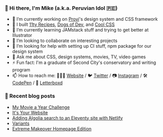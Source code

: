 ### 👋 Hi there, I'm Mike (a.k.a. Peruvian Idol 🇵🇪)

- 🔭 I’m currently working on [Provi](https://provi.com)'s design system and CSS framework
- 🔨 I built [11ty Recipes](https://11ty.recipes), [Dogs of Dev](https://dogsof.dev), and [Cool CSS](https://coolcss.dev)
- 🌱 I’m currently learning JAMstack stuff and trying to get better at Illustrator
- 👯 I’m looking to collaborate on interesting projects
- 🤔 I’m looking for help with setting up CI stuff, npm package for our design system
- 💬 Ask me about CSS, design systems, movies, TV, video games
- ⚡ Fun fact: I'm a graduate of Second City's conservatory and writing program
- 📫 How to reach me: 👨🏻‍💻 [Website](https://mikeaparicio.com) / 🐦 [Twitter](https://twitter.com/peruvianidol) / 📷 [Instagram](https://instagram.com/peruvianidol) / 🛠 [CodePen](https://codepen.io/peruvianidol) / 🍿 [Letterboxd](https://letterboxd.com/peruvianidol)

### 🚨 Recent blog posts
<!-- BLOG-POST-LIST:START -->
- [My Movie a Year Challenge](https://mikeaparicio.com/posts/2021-11-29-my-movie-a-year-challenge/)
- [It&#39;s Your Website](https://mikeaparicio.com/posts/2021-11-24-its-your-website/)
- [Adding Algolia search to an Eleventy site with Netlify](https://mikeaparicio.com/posts/2021-08-29-adding-algolia-search-to-an-eleventy-site-with-netlify/)
- [Variants](https://mikeaparicio.com/posts/2021-07-25-variants/)
- [Extreme Makeover Homepage Edition](https://mikeaparicio.com/posts/2021-04-06-extreme-makeover-homepage-edition/)
<!-- BLOG-POST-LIST:END -->

